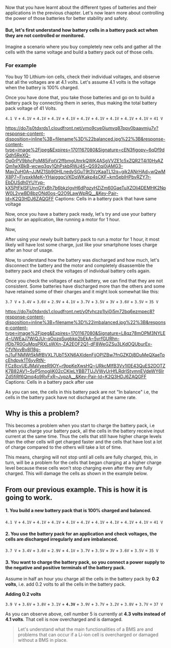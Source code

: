 Now that you have learnt about the different types of batteries and their applications in the previous chapter. Let's now learn more about controlling the power of those batteries for better stability and safety. 

#### But, let's first understand how battery cells in a battery pack act when they are not controlled or monitored.

Imagine a scenario where you buy completely new cells and gather all the cells with the same voltage and build a battery pack out of those cells. 

### For example

You buy 10 Lithium-ion cells, check their individual voltages, and observe that all the voltages are at 4.1 volts. Let's assume 4.1 volts is the voltage when the battery is 100% charged.

Once you have done that, you take those batteries and go on to build a battery pack by connecting them in series, thus making the total battery pack voltage of 41 Volts.

`4.1 V` + `4.1V` + `4.1V` + `4.1V` + `4.1V` + `4.1V` + `4.1V` + `4.1V` + `4.1V` + `4.1V` = `41 V`


https://do7js0tdxrds1.cloudfront.net/ymo9cye0iumvq87ppv0baavmju7v?response-content-disposition=inline%3B+filename%3D%22balanced.jpg%22%3B&response-content-type=image%2Fjpeg&Expires=1701167080&Signature=cEN3figopv~6qDf9dQdh5ReXQ-Oq0rPV9bhcPoM85jFptV2ffbmgUtnrkQWK4ASgVVZE1c5xZQR2T4i10HyAZQm1wXBkB-wcwq3qy1QhPskbRWJ4S~QS92qj0jAMG3-MayZuH0A~JJMZ1Sb90HlLnedySGuT9t3VzKaaTL12q~gik2ANrHAd~wQwMX8P7~FivpxkMeK~YHajggqcVKDqWKakp4sCKF~km5ebIHPbvRZY7r-EbDUSdh0YUYyp-kX5PtFklSFUnnGYxBh7b6bkzlgvH6dPqzyHZiZm60GaeTuXZOli4DEMHK2NpW0L2vwBD8bzONd0os-Q2O9LawWpRQ__&Key-Pair-Id=K2Q3HDJ6ZAQGFF
Captions: Cells in a battery pack that have same voltage

Now, once you have a battery pack ready, let's try and use your battery pack for an application, like running a motor for 1 hour.

Now,

After using your newly built battery pack to run a motor for 1 hour, it most likely will have lost some charge, just like your smartphone loses charge after an hour of usage.

Now, to understand how the battery was discharged and how much, let's disconnect the battery and the motor and completely disassemble the battery pack and check the voltages of individual battery cells again. 

Once you check the voltages of each battery, we can find that they are not consistent. Some batteries have discharged more than the others and some have retained some of their charges and it might look somewhat like this:

`3.7 V` + `3.4V` + `3.6V` + `2.9V` + `4.1V` + `3.7V` + `3.5V` + `3V` + `3.6V` + `3.5V` = `35 V`

https://do7js0tdxrds1.cloudfront.net/y0fvhczp1lyj0i5m72bq6ezmpec8?response-content-disposition=inline%3B+filename%3D%22imbalanced.jpg%22%3B&response-content-type=image%2Fjpeg&Expires=1701167080&Signature=L8qz78mOPM3NYLE4~UWEaJ7WiQJUr-qOozqSugbkp2bEkA~5vrfGURhn-jfDb7R0GuMpsPRXLsWXn-ZA2EOF2Q1-dF8WeGZSu3LKdOQUburEx-CfVNvvBv8I18g-nJ1uFNMWt5kMfBVXL7UbT5XN6AXldenFijOPlZBw7fnGZKDjBDuMeQXaeTpcEhdpvk1T6yvRtN-FCz8cvUEJMaVyeeR9OY~r9ppKeXwsHQ~URkcMlfB3Vv1I0E43QuES2DOTZK7B82AV1~5yP5mogliK02cCKIeLYBB7TUJVWyUrHfLRdrIStvmnEVdeWY6IrZd5fiRf6Qmq4o9RyFxR~JypzA__&Key-Pair-Id=K2Q3HDJ6ZAQGFF
Captions: Cells in a battery pack after use

As you can see, the cells in this battery pack are not "In balance" i.e, the cells in the battery pack have not discharged at the same rate. 

## Why is this a problem?

This becomes a problem when you start to charge the battery pack, i.e when you charge your battery pack, all the cells in the battery receive input current at the same time. Thus the cells that still have higher charge levels than the other cells will get charged faster and the cells that have lost a lot of charge compared to the others will take a lot of time. 

This means, charging will not stop until all cells are fully charged, this, in turn, will be a problem for the cells that began charging at a higher charge level because these cells won't stop charging even after they are fully charged. This will damage the cells as shown in the example below.

## From our previous example. This is how it is going to work. 

#### 1. You build a new battery pack that is 100% charged and balanced.
`4.1 V` + `4.1V` + `4.1V` + `4.1V` + `4.1V` + `4.1V` + `4.1V` + `4.1V` + `4.1V` + `4.1V` = `41 V`

#### 2. You use the battery pack for an application and check voltages, the cells are discharged irregularly and are imbalanced.

`3.7 V` + `3.4V` + `3.6V` + `2.9V` + `4.1V` + `3.7V` + `3.5V` + `3V` + `3.6V` + `3.5V` = `35 V`

#### 3. You want to charge the battery pack, so you connect a power supply to the negative and positive terminals of the battery pack.
Assume in half an hour you charge all the cells in the battery pack by **0.2 volts**,
i.e. add 0.2 volts to all the cells in the battery pack.

**Adding 0.2 volts**

`3.9 V` + `3.6V` + `3.8V` + `3.1V` + **`4.3V`** + `3.9V` + `3.7V` + `3.2V` + `3.8V` + `3.7V` = `37 V`

As you can observe above, cell number 5 is currently at **4.3 volts instead of 4.1 volts**. That cell is now overcharged and is damaged. 

>Let's understand what the main functionalities of a BMS are and problems that can occur if a Li-ion cell is overcharged or damaged without a BMS in place.